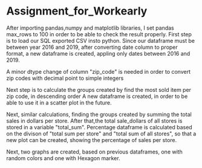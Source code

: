 # Assignment_for_Workearly
After importing pandas,numpy and matplotlib libraries,
I set pandas max_rows to 100 in order to be able to check the result properly.
First step is to load our SQL exported CSV insto python.
Since our dataframe must be between year 2016 and 2019,
after converting date column to proper format,
a new dataframe is created, appling only dates between 2016 and 2019.

A minor dtype change of column "zip_code" is needed in order to convert
zip codes with decimal point to simple integers

Next step is to calculate the groups created by find the most sold item per zip code, in descending order
A new dataframe is created, in order to be able to use it in a scatter plot in the future.

Next, similar calculations, finding the groups created by summing the total sales in dollars per store.
After that,the total sale_dollars of all stores is stored in a variable "total_sum".
Percentage dataframe is calculated based on the divison of "total sum per store" and "total sum of all stores",
so that a new plot can be created, showing the percentage of sales per store.

Next, two graphs are created, based on previous dataframes,
one with random colors and one with Hexagon marker.

